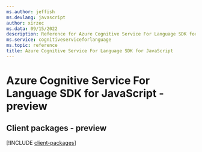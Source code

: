 ```yaml
---
ms.author: jeffish
ms.devlang: javascript
author: xirzec
ms.data: 09/15/2022
description: Reference for Azure Cognitive Service For Language SDK for JavaScript
ms.service: cognitiveserviceforlanguage
ms.topic: reference
title: Azure Cognitive Service For Language SDK for JavaScript
---
```

# Azure Cognitive Service For Language SDK for JavaScript - preview

## Client packages - preview
[!INCLUDE [client-packages](cognitive-service-for-language-client-index.md)]